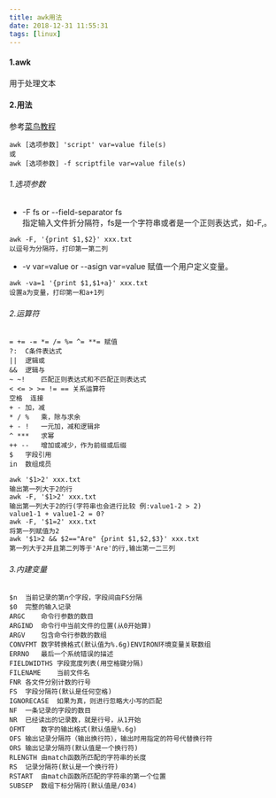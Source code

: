 ```yaml
---
title: awk用法
date: 2018-12-31 11:55:31
tags: [linux]
---
```

#### 1.awk
用于处理文本
#### 2.用法
参考[菜鸟教程](http://www.runoob.com/linux/linux-comm-awk.html)
```
awk [选项参数] 'script' var=value file(s)
或
awk [选项参数] -f scriptfile var=value file(s)
```
###### 1.选项参数
- -F fs or --field-separator fs<br>
指定输入文件折分隔符，fs是一个字符串或者是一个正则表达式，如-F,。<br>

```
awk -F, '{print $1,$2}' xxx.txt
以逗号为分隔符，打印第一第二列
```
- -v var=value or --asign var=value
赋值一个用户定义变量。

```
awk -va=1 '{print $1,$1+a}' xxx.txt
设置a为变量，打印第一和a+1列
```
###### 2.运算符
```
= += -= *= /= %= ^= **=	赋值
?:	C条件表达式
||	逻辑或
&&	逻辑与
~ ~!	匹配正则表达式和不匹配正则表达式
< <= > >= != ==	关系运算符
空格	连接
+ -	加，减
* / %	乘，除与求余
+ - !	一元加，减和逻辑非
^ ***	求幂
++ --	增加或减少，作为前缀或后缀
$	字段引用
in	数组成员
```
```
awk '$1>2' xxx.txt
输出第一列大于2的行
awk -F, '$1>2' xxx.txt
输出第一列大于2的行(字符串也会进行比较 例:value1-2 > 2)
value1-1 + value1-2 = 0?
awk -F, '$1=2' xxx.txt
将第一列赋值为2
awk '$1>2 && $2=="Are" {print $1,$2,$3}' xxx.txt
第一列大于2并且第二列等于'Are'的行,输出第一二三列
```

###### 3.内建变量
```
$n	当前记录的第n个字段，字段间由FS分隔
$0	完整的输入记录
ARGC	命令行参数的数目
ARGIND	命令行中当前文件的位置(从0开始算)
ARGV	包含命令行参数的数组
CONVFMT	数字转换格式(默认值为%.6g)ENVIRON环境变量关联数组
ERRNO	最后一个系统错误的描述
FIELDWIDTHS	字段宽度列表(用空格键分隔)
FILENAME	当前文件名
FNR	各文件分别计数的行号
FS	字段分隔符(默认是任何空格)
IGNORECASE	如果为真，则进行忽略大小写的匹配
NF	一条记录的字段的数目
NR	已经读出的记录数，就是行号，从1开始
OFMT	数字的输出格式(默认值是%.6g)
OFS	输出记录分隔符（输出换行符），输出时用指定的符号代替换行符
ORS	输出记录分隔符(默认值是一个换行符)
RLENGTH	由match函数所匹配的字符串的长度
RS	记录分隔符(默认是一个换行符)
RSTART	由match函数所匹配的字符串的第一个位置
SUBSEP	数组下标分隔符(默认值是/034)
```
